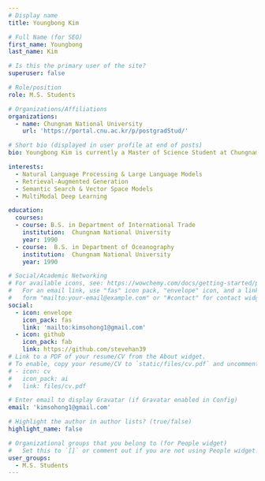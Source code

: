 ```yaml
---
# Display name
title: Youngbong Kim

# Full Name (for SEO)
first_name: Youngbong
last_name: Kim

# Is this the primary user of the site?
superuser: false

# Role/position
role: M.S. Students

# Organizations/Affiliations
organizations:
  - name: Chungnam National University
    url: 'https://portal.cnu.ac.kr/p/postgradStud/'

# Short bio (displayed in user profile at end of posts)
bio: Youngbong Kim is currently a Master of Science Student at Chungnam National University under the supervision of Professor Lee Jong-ryul. 

interests:
  - Natural Language Processing & Large Language Models
  - Retrieval-Augmented Generation
  - Semantic Search & Vector Space Models
  - MultiModal Deep Learning

education:
  courses:
  - course: B.S. in Department of International Trade
    institution:  Chungnam National University
    year: 1990
  - course:  B.S. in Department of Oceanography
    institution:  Chungnam National University
    year: 1990

# Social/Academic Networking
# For available icons, see: https://wowchemy.com/docs/getting-started/page-builder/#icons
#   For an email link, use "fas" icon pack, "envelope" icon, and a link in the
#   form "mailto:your-email@example.com" or "#contact" for contact widget.
social:
  - icon: envelope
    icon_pack: fas
    link: 'mailto:kimsohong1@gmail.com'
  - icon: github
    icon_pack: fab
    link: https://github.com/stevehan39
# Link to a PDF of your resume/CV from the About widget.
# To enable, copy your resume/CV to `static/files/cv.pdf` and uncomment the lines below.
# - icon: cv
#   icon_pack: ai
#   link: files/cv.pdf

# Enter email to display Gravatar (if Gravatar enabled in Config)
email: 'kimsohong1@gmail.com'

# Highlight the author in author lists? (true/false)
highlight_name: false

# Organizational groups that you belong to (for People widget)
#   Set this to `[]` or comment out if you are not using People widget.
user_groups:
  - M.S. Students
---
```


